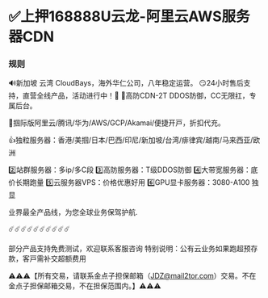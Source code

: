 # ✅上押168888U云龙-阿里云AWS服务器CDN

### 规则
🔊新加坡 云湾 CloudBays，海外华仁公司，八年稳定运营。
😏24小时售后支持，直营全线产品，活动进行中！🫰
🎲高防CDN-2T DDOS防御，CC无限扛，专属后台。

🤝掴际版阿里云/腾讯/华为/AWS/GCP/Akamai/便捷开戸，折扣代充。

👍独粒服务器：香港/美掴/日本/巴西/印尼/新加坡/台湾/痱律宾/越南/马来西亚/欧洲

2️⃣站群服务器：多ip/多C段
3️⃣高防服务器：T级DDOS防御
4️⃣大带宽服务器：底价长期跑量
5️⃣云服务器VPS：价格优惠好用
6️⃣GPU显卡服务器：3080-A100
独显

业界最全产品线，为您全球业务保驾护航.

☄️☄️☄️☄️☄️☄️☄️☄️☄️☄️

部分产品支持免费测试，欢迎联系客服咨询
特别说明：公有云业务如果跑超预存款，客戸需补交超额费用


⚠️⚠️⚠️【所有交易，请联系金点子担保邮箱（JDZ@mail2tor.com）交易。不在金点子担保邮箱交易，不在担保范围内。】⚠️⚠️⚠️
